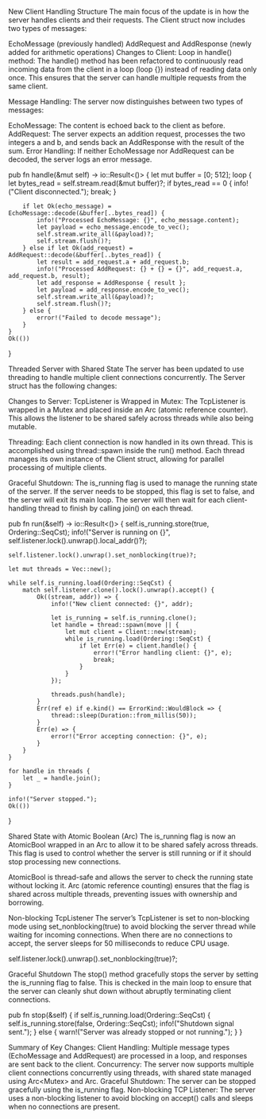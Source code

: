 New Client Handling Structure
The main focus of the update is in how the server handles clients and their requests. The Client struct now includes two types of messages:

EchoMessage (previously handled)
AddRequest and AddResponse (newly added for arithmetic operations)
Changes to Client:
Loop in handle() method: The handle() method has been refactored to continuously read incoming data from the client in a loop (loop {}) instead of reading data only once. This ensures that the server can handle multiple requests from the same client.

Message Handling: The server now distinguishes between two types of messages:

EchoMessage: The content is echoed back to the client as before.
AddRequest: The server expects an addition request, processes the two integers a and b, and sends back an AddResponse with the result of the sum.
Error Handling: If neither EchoMessage nor AddRequest can be decoded, the server logs an error message.

pub fn handle(&mut self) -> io::Result<()> {
let mut buffer = [0; 512];
loop {
let bytes_read = self.stream.read(&mut buffer)?;
if bytes_read == 0 {
info!("Client disconnected.");
break;
}

        if let Ok(echo_message) = EchoMessage::decode(&buffer[..bytes_read]) {
            info!("Processed EchoMessage: {}", echo_message.content);
            let payload = echo_message.encode_to_vec();
            self.stream.write_all(&payload)?;
            self.stream.flush()?;
        } else if let Ok(add_request) = AddRequest::decode(&buffer[..bytes_read]) {
            let result = add_request.a + add_request.b;
            info!("Processed AddRequest: {} + {} = {}", add_request.a, add_request.b, result);
            let add_response = AddResponse { result };
            let payload = add_response.encode_to_vec();
            self.stream.write_all(&payload)?;
            self.stream.flush()?;
        } else {
            error!("Failed to decode message");
        }
    }
    Ok(())

}

<!--  -->

Threaded Server with Shared State
The server has been updated to use threading to handle multiple client connections concurrently. The Server struct has the following changes:

Changes to Server:
TcpListener is Wrapped in Mutex: The TcpListener is wrapped in a Mutex and placed inside an Arc (atomic reference counter). This allows the listener to be shared safely across threads while also being mutable.

Threading: Each client connection is now handled in its own thread. This is accomplished using thread::spawn inside the run() method. Each thread manages its own instance of the Client struct, allowing for parallel processing of multiple clients.

Graceful Shutdown: The is_running flag is used to manage the running state of the server. If the server needs to be stopped, this flag is set to false, and the server will exit its main loop. The server will then wait for each client-handling thread to finish by calling join() on each thread.

pub fn run(&self) -> io::Result<()> {
self.is_running.store(true, Ordering::SeqCst);
info!("Server is running on {}", self.listener.lock().unwrap().local_addr()?);

    self.listener.lock().unwrap().set_nonblocking(true)?;

    let mut threads = Vec::new();

    while self.is_running.load(Ordering::SeqCst) {
        match self.listener.clone().lock().unwrap().accept() {
            Ok((stream, addr)) => {
                info!("New client connected: {}", addr);

                let is_running = self.is_running.clone();
                let handle = thread::spawn(move || {
                    let mut client = Client::new(stream);
                    while is_running.load(Ordering::SeqCst) {
                        if let Err(e) = client.handle() {
                            error!("Error handling client: {}", e);
                            break;
                        }
                    }
                });

                threads.push(handle);
            }
            Err(ref e) if e.kind() == ErrorKind::WouldBlock => {
                thread::sleep(Duration::from_millis(50));
            }
            Err(e) => {
                error!("Error accepting connection: {}", e);
            }
        }
    }

    for handle in threads {
        let _ = handle.join();
    }

    info!("Server stopped.");
    Ok(())

}

<!--  -->

Shared State with Atomic Boolean (Arc<AtomicBool>)
The is_running flag is now an AtomicBool wrapped in an Arc to allow it to be shared safely across threads. This flag is used to control whether the server is still running or if it should stop processing new connections.

AtomicBool is thread-safe and allows the server to check the running state without locking it.
Arc (atomic reference counting) ensures that the flag is shared across multiple threads, preventing issues with ownership and borrowing.

<!--  -->

Non-blocking TcpListener
The server’s TcpListener is set to non-blocking mode using set_nonblocking(true) to avoid blocking the server thread while waiting for incoming connections. When there are no connections to accept, the server sleeps for 50 milliseconds to reduce CPU usage.

self.listener.lock().unwrap().set_nonblocking(true)?;

<!--  -->

Graceful Shutdown
The stop() method gracefully stops the server by setting the is_running flag to false. This is checked in the main loop to ensure that the server can cleanly shut down without abruptly terminating client connections.

pub fn stop(&self) {
if self.is_running.load(Ordering::SeqCst) {
self.is_running.store(false, Ordering::SeqCst);
info!("Shutdown signal sent.");
} else {
warn!("Server was already stopped or not running.");
}
}

<!--  -->

Summary of Key Changes:
Client Handling: Multiple message types (EchoMessage and AddRequest) are processed in a loop, and responses are sent back to the client.
Concurrency: The server now supports multiple client connections concurrently using threads, with shared state managed using Arc<Mutex<TcpListener>> and Arc<AtomicBool>.
Graceful Shutdown: The server can be stopped gracefully using the is_running flag.
Non-blocking TCP Listener: The server uses a non-blocking listener to avoid blocking on accept() calls and sleeps when no connections are present.

